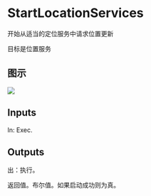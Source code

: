 # StartLocationServices

开始从适当的定位服务中请求位置更新

目标是位置服务

## 图示

![]($-20221218-20563493.png)

## Inputs

In: Exec.  

## Outputs

出：执行。

返回值。布尔值。如果启动成功则为真。
